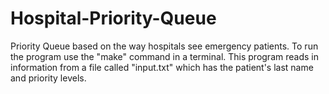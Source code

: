 # Hospital-Priority-Queue
Priority Queue based on the way hospitals see emergency patients. To run the program use the "make" command in a terminal. This program reads in information from a file called "input.txt" which has the patient's last name and priority levels.
